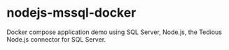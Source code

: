 # nodejs-mssql-docker
Docker compose application demo using SQL Server, Node.js, the Tedious Node.js connector for SQL Server.
